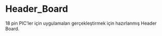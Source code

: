 Header_Board
============

18 pin PIC'ler için uygulamaları gerçekleştirmek için hazırlanmış Header Board.
